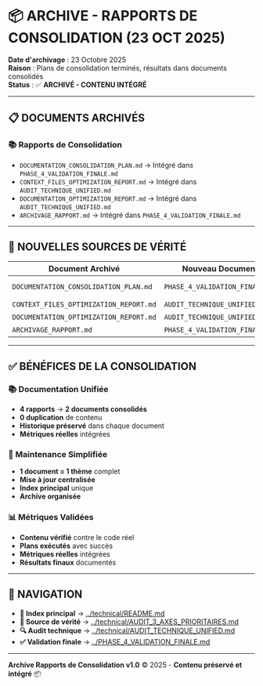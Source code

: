 # 📦 ARCHIVE - RAPPORTS DE CONSOLIDATION (23 OCT 2025)

**Date d'archivage** : 23 Octobre 2025  
**Raison** : Plans de consolidation terminés, résultats dans documents consolidés  
**Status** : ✅ **ARCHIVÉ - CONTENU INTÉGRÉ**

---

## 📋 **DOCUMENTS ARCHIVÉS**

### **📚 Rapports de Consolidation**

- `DOCUMENTATION_CONSOLIDATION_PLAN.md` → Intégré dans `PHASE_4_VALIDATION_FINALE.md`
- `CONTEXT_FILES_OPTIMIZATION_REPORT.md` → Intégré dans `AUDIT_TECHNIQUE_UNIFIED.md`
- `DOCUMENTATION_OPTIMIZATION_REPORT.md` → Intégré dans `AUDIT_TECHNIQUE_UNIFIED.md`
- `ARCHIVAGE_RAPPORT.md` → Intégré dans `PHASE_4_VALIDATION_FINALE.md`

---

## 🎯 **NOUVELLES SOURCES DE VÉRITÉ**

| Document Archivé                       | Nouveau Document               | Section                 |
| -------------------------------------- | ------------------------------ | ----------------------- |
| `DOCUMENTATION_CONSOLIDATION_PLAN.md`  | `PHASE_4_VALIDATION_FINALE.md` | "Plan de Consolidation" |
| `CONTEXT_FILES_OPTIMIZATION_REPORT.md` | `AUDIT_TECHNIQUE_UNIFIED.md`   | "Optimisations"         |
| `DOCUMENTATION_OPTIMIZATION_REPORT.md` | `AUDIT_TECHNIQUE_UNIFIED.md`   | "Optimisations"         |
| `ARCHIVAGE_RAPPORT.md`                 | `PHASE_4_VALIDATION_FINALE.md` | "Archivage"             |

---

## ✅ **BÉNÉFICES DE LA CONSOLIDATION**

### **📚 Documentation Unifiée**

- **4 rapports** → **2 documents consolidés**
- **0 duplication** de contenu
- **Historique préservé** dans chaque document
- **Métriques réelles** intégrées

### **🎯 Maintenance Simplifiée**

- **1 document = 1 thème** complet
- **Mise à jour centralisée**
- **Index principal** unique
- **Archive organisée**

### **📊 Métriques Validées**

- **Contenu vérifié** contre le code réel
- **Plans exécutés** avec succès
- **Métriques réelles** intégrées
- **Résultats finaux** documentés

---

## 🔗 **NAVIGATION**

- **📖 Index principal** → [../technical/README.md](../technical/README.md)
- **🎯 Source de vérité** → [../technical/AUDIT_3_AXES_PRIORITAIRES.md](../technical/AUDIT_3_AXES_PRIORITAIRES.md)
- **🔍 Audit technique** → [../technical/AUDIT_TECHNIQUE_UNIFIED.md](../technical/AUDIT_TECHNIQUE_UNIFIED.md)
- **✅ Validation finale** → [../PHASE_4_VALIDATION_FINALE.md](../PHASE_4_VALIDATION_FINALE.md)

---

**Archive Rapports de Consolidation v1.0** © 2025 - **Contenu préservé et intégré** 📦
